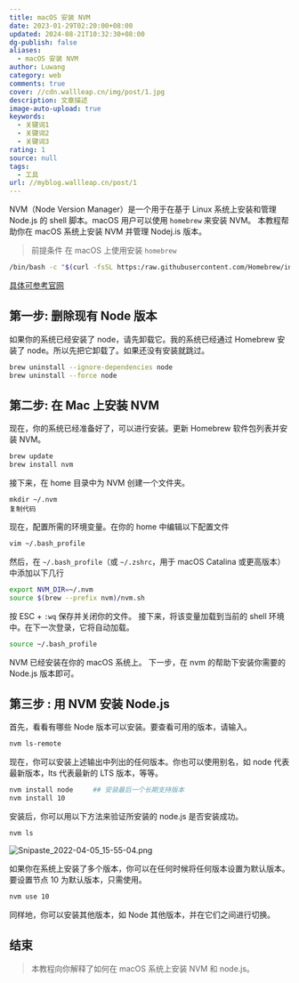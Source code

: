 ```yaml
---
title: macOS 安装 NVM
date: 2023-01-29T02:20:00+08:00
updated: 2024-08-21T10:32:30+08:00
dg-publish: false
aliases:
  - macOS 安装 NVM
author: Luwang
category: web
comments: true
cover: //cdn.wallleap.cn/img/post/1.jpg
description: 文章描述
image-auto-upload: true
keywords:
  - 关键词1
  - 关键词2
  - 关键词3
rating: 1
source: null
tags:
  - 工具
url: //myblog.wallleap.cn/post/1
---
```


NVM（Node Version Manager）是一个用于在基于 Linux 系统上安装和管理 Node.js 的 shell 脚本。macOS 用户可以使用 `homebrew` 来安装 NVM。 本教程帮助你在 macOS 系统上安装 NVM 并管理 Nodej.is 版本。

> 前提条件 在 macOS 上使用安装 `homebrew`

```sh
/bin/bash -c "$(curl -fsSL https:/raw.githubusercontent.com/Homebrew/install/HEAD/install.sh)"
```

[具体可参考官网](https://link.juejin.cn/?target=https%3A%2F%2Fbrew.sh%2F "https://brew.sh/")

## 第一步: 删除现有 Node 版本

如果你的系统已经安装了 node，请先卸载它。我的系统已经通过 Homebrew 安装了 node。所以先把它卸载了。如果还没有安装就跳过。

```sh
brew uninstall --ignore-dependencies node 
brew uninstall --force node 
```

## 第二步: 在 Mac 上安装 NVM

现在，你的系统已经准备好了，可以进行安装。更新 Homebrew 软件包列表并安装 NVM。

```sh
brew update 
brew install nvm
```

接下来，在 home 目录中为 NVM 创建一个文件夹。

```
mkdir ~/.nvm 
复制代码
```

现在，配置所需的环境变量。在你的 home 中编辑以下配置文件

```sh
vim ~/.bash_profile 
```

然后，在 `~/.bash_profile`（或 `~/.zshrc`，用于 macOS Catalina 或更高版本）中添加以下几行

```sh
export NVM_DIR=~/.nvm
source $(brew --prefix nvm)/nvm.sh
```

按 ESC + `:wq` 保存并关闭你的文件。 接下来，将该变量加载到当前的 shell 环境中。在下一次登录，它将自动加载。

```sh
source ~/.bash_profile
```

NVM 已经安装在你的 macOS 系统上。 下一步，在 nvm 的帮助下安装你需要的 Node.js 版本即可。

## 第三步 : 用 NVM 安装 Node.js

首先，看看有哪些 Node 版本可以安装。要查看可用的版本，请输入。

```sh
nvm ls-remote 
```

现在，你可以安装上述输出中列出的任何版本。你也可以使用别名，如 node 代表最新版本，lts 代表最新的 LTS 版本，等等。

```sh
nvm install node     ## 安装最后一个长期支持版本
nvm install 10
```

安装后，你可以用以下方法来验证所安装的 node.js 是否安装成功。

```sh
nvm ls 
```

![Snipaste_2022-04-05_15-55-04.png](https://cdn.wallleap.cn/img/pic/illustration/202301291423914.webp)

如果你在系统上安装了多个版本，你可以在任何时候将任何版本设置为默认版本。要设置节点 10 为默认版本，只需使用。

```sh
nvm use 10
```

同样地，你可以安装其他版本，如 Node 其他版本，并在它们之间进行切换。

## 结束

> 本教程向你解释了如何在 macOS 系统上安装 NVM 和 node.js。
